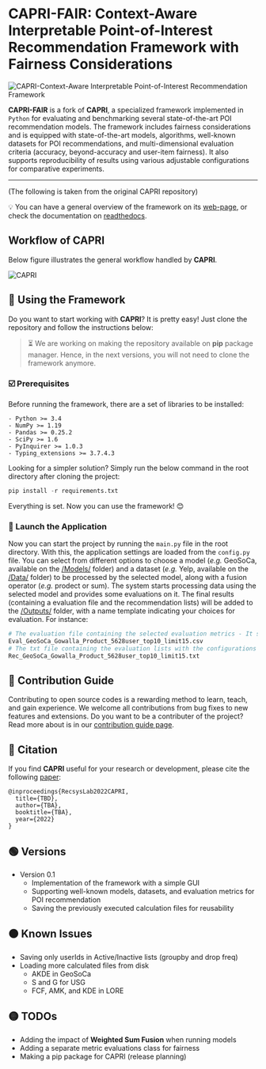 # CAPRI-FAIR: Context-Aware Interpretable Point-of-Interest Recommendation Framework with Fairness Considerations

![CAPRI-Context-Aware Interpretable Point-of-Interest Recommendation Framework](https://github.com/RecSys-lab/CAPRI/blob/main/_contents/cover.jpg "CAPRI-Context-Aware interpretable PoI Recommender")

**CAPRI-FAIR** is a fork of **CAPRI**, a specialized framework implemented in `Python` for evaluating and benchmarking several state-of-the-art POI recommendation models. The framework includes fairness considerations and is equipped with state-of-the-art models, algorithms, well-known datasets for POI recommendations, and multi-dimensional evaluation criteria (accuracy, beyond-accuracy and user-item fairness). It also supports reproducibility of results using various adjustable configurations for comparative experiments.

---

(The following is taken from the original CAPRI repository)

💡 You can have a general overview of the framework on its [web-page](https://caprirecsys.github.io/CAPRI/ "web-page"), or check the documentation on [readthedocs](https://capri.readthedocs.io/en/latest/ "readthedocs").

## Workflow of CAPRI

Below figure illustrates the general workflow handled by **CAPRI**.

![CAPRI](https://github.com/RecSys-lab/CAPRI/blob/main/_contents/CAPRIFramework.png "CAPRI-Context-Aware interpretable PoI Recommender")

## 🚀 Using the Framework

Do you want to start working with **CAPRI**? It is pretty easy! Just clone the repository and follow the instructions below:

> ⏳ We are working on making the repository available on **pip** package manager. Hence, in the next versions, you will not need to clone the framework anymore.

### ☑️ Prerequisites

Before running the framework, there are a set of libraries to be installed:

    - Python >= 3.4
    - NumPy >= 1.19
    - Pandas >= 0.25.2
    - SciPy >= 1.6
    - PyInquirer >= 1.0.3
    - Typing_extensions >= 3.7.4.3

Looking for a simpler solution? Simply run the below command in the root directory after cloning the project:

```python
pip install -r requirements.txt
```

Everything is set. Now you can use the framework! 😊

### 🚀 Launch the Application

Now you can start the project by running the `main.py` file in the root directory. With this, the application settings are loaded from the `config.py` file. You can select from different options to choose a model (_e.g._ GeoSoCa, available on the [/Models/](https://github.com/CapriRecSys/CAPRI/tree/main/Models "/Models/") folder) and a dataset (_e.g._ Yelp, available on the [/Data/](https://github.com/CapriRecSys/CAPRI/tree/main/Data "/Data/") folder) to be processed by the selected model, along with a fusion operator (_e.g._ prodect or sum). The system starts processing data using the selected model and provides some evaluations on it. The final results (containing a evaluation file and the recommendation lists) will be added to the [/Outputs/](https://github.com/CapriRecSys/CAPRI/tree/main/Outputs "/Outputs/") folder, with a name template indicating your choices for evaluation. For instance:

```python
# The evaluation file containing the selected evaluation metrics - It shows that the user selected GeoSoCa model on Gowalla dataset with Product fusion type, applied on 5628 users where the top-10 results are selected for evaluation and the length of the recommendation lists are 15
Eval_GeoSoCa_Gowalla_Product_5628user_top10_limit15.csv
# The txt file containing the evaluation lists with the configurations described above
Rec_GeoSoCa_Gowalla_Product_5628user_top10_limit15.txt
```

## 🧩 Contribution Guide

Contributing to open source codes is a rewarding method to learn, teach, and gain experience. We welcome all contributions from bug fixes to new features and extensions. Do you want to be a contributer of the project? Read more about is in our [contribution guide page](https://capri.readthedocs.io/en/latest/contribution.html "readthedocs").

<!-- ## Team

CAPRI is developed with ❤️ by:

| <a href="https://github.com/alitourani"><img src="https://github.com/alitourani.png?size=70"></a> | <a href="https://github.com/rahmanidashti"><img src="https://github.com/rahmanidashti.png?size=70"></a> | <a href="https://github.com/naghiaei"><img src="https://github.com/naghiaei.png" width="70"></a> | <a href="https://github.com/yasdel"><img src="https://yasdel.github.io/images/yashar_avator.jpg" width="70"></a> |
| ------------------------------------------------------------------------------------------------- | ------------------------------------------------------------------------------------------------------- | ------------------------------------------------------------------------------------------------ | ---------------------------------------------------------------------------------------------------------------- |
| [Ali Tourani](mailto:ali.tourani@uni.lu "ali.tourani@uni.lu")                                     | [Hossein A. Rahmani](mailto:h.rahmani@ucl.ac.uk "h.rahmani@ucl.ac.uk")                                  | [MohammadMehdi Naghiaei](mailto:naghiaei@usc.edu "naghiaei@usc.edu")                             | [Yashar Deldjoo](mailto:yashar.deldjoo@poliba.it "yashar.deldjoo@poliba.it")                                     | -->

## 📝 Citation

If you find **CAPRI** useful for your research or development, please cite the following [paper](https://arxiv.org/):

```
@inproceedings{RecsysLab2022CAPRI,
  title={TBD},
  author={TBA},
  booktitle={TBA},
  year={2022}
}
```

## 🟢 Versions

- Version 0.1
  - Implementation of the framework with a simple GUI
  - Supporting well-known models, datasets, and evaluation metrics for POI recommendation
  - Saving the previously executed calculation files for reusability

## 🟠 Known Issues

- Saving only userIds in Active/Inactive lists (groupby and drop freq)
- Loading more calculated files from disk
  - AKDE in GeoSoCa
  - S and G for USG
  - FCF, AMK, and KDE in LORE

## 🟡 TODOs

- Adding the impact of **Weighted Sum Fusion** when running models
- Adding a separate metric evaluations class for fairness
- Making a pip package for CAPRI (release planning)
